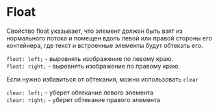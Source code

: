 # Float

Свойство float указывает, что элемент должен быть взят из нормального потока и помещен вдоль левой или правой стороны его контейнера, где текст и встроенные элементы будут обтекать его.

`float: left;` - выровнять изображение по левому краю.  
`float: right;` - выровнять изображение по правому краю.

Если нужно избавиться от обтекания, можно использовать `clear`

`clear: left;` - уберет обтекание левого элемента  
`clear: right;` - уберет обтекание правого элемента